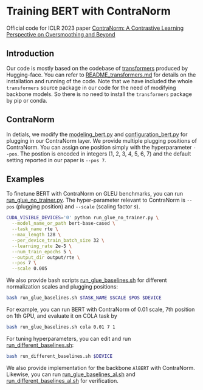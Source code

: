 # Training BERT with ContraNorm

Official code for ICLR 2023 paper [ContraNorm: A Contrastive Learning Perspective on Oversmoothing and Beyond](https://openreview.net/forum?id=SM7XkJouWHm)

## Introduction 

Our code is mostly based on the codebase of [transformers](https://github.com/huggingface/transformers) produced by Hugging-face. You can refer to [README_transformers.md](https://github.com/PKU-ML/ContraNorm/tree/BERT_glue/README_transformers.md) for details on the installation and running of the code. Note that we have included the whole `transformers` source package in our code for the need of modifying backbone models. So there is no need to install the `transformers` package by pip or conda.

## ContraNorm

In detials, we modify the [modeling_bert.py](https://github.com/PKU-ML/ContraNorm/tree/main/BERT_gleu/transformers/models/bert/modeling_bert.py) and [configuration_bert.py](https://github.com/PKU-ML/ContraNorm/tree/BERT_gleu/transformers/models/bert/configuration_bert.py) for plugging in our ContraNorm layer. We provide multiple plugging positions of ContraNorm. You can assign one position simply with the hyperparameter `--pos`. The postion is encoded in integers (1, 2, 3, 4, 5, 6, 7) and the default setting reported in our paper is `--pos 7`.

## Examples

To finetune BERT with ContraNorm on GLEU benchmarks, you can run [run_glue_no_trainer.py](https://github.com/PKU-ML/ContraNorm/BERT_gleu/run_glue_no_trainer.py). The hyper-parameter relevant to ContraNorm is `--pos` (plugging position) and `--scale` (scaling factor $s$).

``` bash
CUDA_VISIBLE_DEVICES='0' python run_glue_no_trainer.py \
  --model_name_or_path bert-base-cased \
  --task_name rte \
  --max_length 128 \
  --per_device_train_batch_size 32 \
  --learning_rate 2e-5 \
  --num_train_epochs 5 \
  --output_dir output/rte \
  --pos 7 \
  --scale 0.005
```

We also provide bash scripts [run_glue_baselines.sh](https://github.com/PKU-ML/ContraNorm/tree/BERT_gleu/run_glue_baselines.sh) for different normalization scales and plugging positions:

``` bash
bash run_glue_baselines.sh $TASK_NAME $SCALE $POS $DEVICE
```

For example, you can run BERT with ContraNorm of 0.01 scale, 7th position on 1th GPU, and evaluate it on COLA task by

``` bash
bash run_glue_baselines.sh cola 0.01 7 1
```

For tuning hyperparameters, you can edit and run [run_different_baselines.sh](https://github.com/PKU-ML/ContraNorm/tree/BERT_gleu/run_different_baselines.sh):

```bash 
bash run_different_baselines.sh $DEVICE
```

We also provide implementation for the backbone `AlBERT` with ContraNorm. Likewise, you can run [run_glue_baselines_al.sh](https://github.com/PKU-ML/ContraNorm/tree/BERT_gleu/run_glue_baselines_al.sh) and [run_different_baselines_al.sh](https://github.com/PKU-ML/ContraNorm/tree/BERT_gleu/run_different_baselines_al.sh) for verification.
